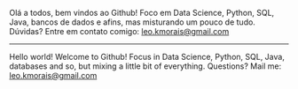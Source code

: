 Olá a todos, bem vindos ao Github!
Foco em Data Science, Python, SQL, Java, bancos de dados e afins, mas misturando um pouco de tudo.
Dúvidas? Entre em contato comigo: leo.kmorais@gmail.com

---------------------------------------------------------------------------------------------------------------

Hello world! Welcome to Github!
Focus in Data Science, Python, SQL, Java, databases and so, but mixing a little bit of everything.
Questions? Mail me: leo.kmorais@gmail.com

<!---
LeoKMorais/LeoKMorais is a ✨ special ✨ repository because its `README.md` (this file) appears on your GitHub profile.
You can click the Preview link to take a look at your changes.
--->

